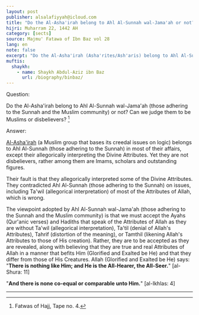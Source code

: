 ```yaml
---
layout: post
publisher: alsalafiyyah@icloud.com
title: "Do the Al-Asha'irah belong to Ahl Al-Sunnah wal-Jama'ah or not?"
hijri: Muharram 22, 1442 AH
category: [sects]
source: Majmu' Fatawa of Ibn Baz vol 28
lang: en
note: false
excerpt: "Do the Al-Asha'irah (Asha'rites/Ash'aris) belong to Ahl Al-Sunnah wal-Jama'ah or not?"
muftis:
  shaykh: 
    - name: Shaykh Abdul-Aziz ibn Baz
      url: /biography/binbaz/
---
```


Question:

Do the Al-Asha'irah belong to Ahl Al-Sunnah wal-Jama'ah (those adhering to the Sunnah and the Muslim community) or not? Can we judge them to be Muslims or disbelievers? [^1]

Answer:

[Al-Asha'irah](/asharis/) (a Muslim group that bases its creedal issues on logic) belongs to Ahl Al-Sunnah (those adhering to the Sunnah) in most of their affairs, except their allegorically interpreting the Divine Attributes. Yet they are not disbelievers, rather among them are Imams, scholars and outstanding figures. 

Their fault is that they allegorically interpreted some of the Divine Attributes. They contradicted Ahl Al-Sunnah (those adhering to the Sunnah) on issues, including Ta'wil (allegorical interpretation) of most of the Attributes of Allah, which is wrong. 

The viewpoint adopted by Ahl Al-Sunnah wal-Jama'ah (those adhering to the Sunnah and the Muslim community) is that we must accept the Ayahs (Qur'anic verses) and Hadiths that speak of the Attributes of Allah as they are without Ta'wil (allegorical interpretation), Ta'til (denial of Allah's Attributes), Tahrif (distortion of the meaning), or Tamthil (likening Allah's Attributes to those of His creation). Rather, they are to be accepted as they are revealed, along with believing that they are true and real Attributes of Allah in a manner that befits Him (Glorified and Exalted be He) and that they differ from those of His Creatures. Allah (Glorified and Exalted be He) says: "**There is nothing like Him; and He is the All-Hearer, the All-Seer.**" [al-Shura: 11]

"**And there is none co-equal or comparable unto Him.**" [al-Ikhlas: 4]

---

[^1]: Fatwas of Hajj, Tape no. 4.
